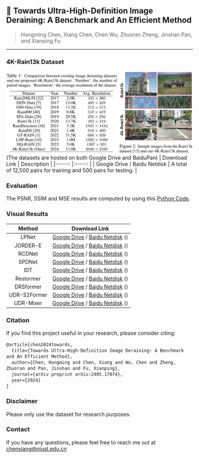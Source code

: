 ## 📖 Towards Ultra-High-Definition Image Deraining: A Benchmark and An Efficient Method
> Hongming Chen, Xiang Chen, Chen Wu, Zhuoran Zheng, Jinshan Pan, and Xianping Fu <br>

---
### 4K-Rain13k Dataset
![Example](figures/overview.png)
(The datasets are hosted on both Google Drive and BaiduPan)
| Download Link | Description | 
|:-----: |:-----: |
| Google Drive / Baidu Netdisk | A total of 12,500 pairs for training and 500 pairs for testing. |

### Evaluation
The PSNR, SSIM and MSE results are computed by using this [Python Code](https://github.com/cschenxiang/UDR-Mixer/tree/main/metrics).

### Visual Results
| Method | Download Link | 
|:-----: |:-----: |
| LPNet | [Google Drive]() / [Baidu Netdisk]() () |
| JORDER-E | [Google Drive]() / [Baidu Netdisk]() () |
| RCDNet | [Google Drive]() / [Baidu Netdisk]() () |
| SPDNet | [Google Drive]() / [Baidu Netdisk]() () |
| IDT | [Google Drive]() / [Baidu Netdisk]() () |
| Restormer | [Google Drive]() / [Baidu Netdisk]() () |
| DRSformer | [Google Drive]() / [Baidu Netdisk]() () |
| UDR-S2Former | [Google Drive]() / [Baidu Netdisk]() () |
| UDR-Mixer | [Google Drive]() / [Baidu Netdisk]() () |

### Citation
If you find this project useful in your research, please consider citing:
```
@article{chen2024towards,
  title={Towards Ultra-High-Definition Image Deraining: A Benchmark and An Efficient Method},
  author={Chen, Hongming and Chen, Xiang and Wu, Chen and Zheng, Zhuoran and Pan, Jinshan and Fu, Xianping},
  journal={arXiv preprint arXiv:2405.17074},
  year={2024}
}
```

### Disclaimer
Please only use the dataset for research purposes.

### Contact
If you have any questions, please feel free to reach me out at chenxiang@njust.edu.cn




